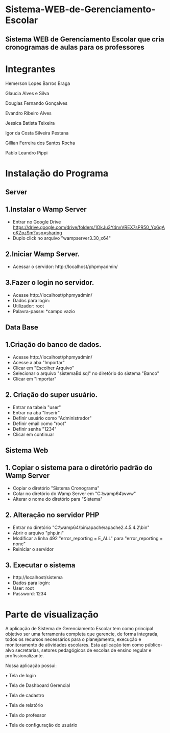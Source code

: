 # Sistema-WEB-de-Gerenciamento-Escolar
## Sistema WEB de Gerenciamento Escolar que cria cronogramas de aulas para os professores

# Integrantes

Hemerson Lopes Barros Braga 

Glaucia Alves e Silva 

Douglas Fernando Gonçalves 

Evandro Ribeiro Alves 

Jessica Batista Teixeira

Igor da Costa Silveira Pestana 

Gillian Ferreira dos Santos Rocha 

Pablo Leandro Pippi

# Instalação do Programa

## Server

## 1.Instalar o Wamp Server
- Entrar no Google Drive https://drive.google.com/drive/folders/1OkJu3Y4nvVREX7sPR50_Yx6gAoKZpzSm?usp=sharing
- Duplo click no arquivo "wampserver3.30_x64"

## 2.Iniciar Wamp Server.
- Acessar o servidor: http://localhost/phpmyadmin/

## 3.Fazer o login no servidor.
- Acesse http://localhost/phpmyadmin/
- Dados para login:
- Utilizador: root
- Palavra-passe: *campo vazio

## Data Base

## 1.Criação do banco de dados.
- Acesse http://localhost/phpmyadmin/
- Acesse a aba "Importar"
- Clicar em "Escolher Arquivo"
- Selecionar o arquivo "sistemaBd.sql" no diretório do sistema "Banco"
- Clicar em "Importar"

## 2. Criação do super usuário.
- Entrar na tabela "user"
- Entrar na aba "Inserir"
- Definir usuário como "Administrador"
- Definir email como "root"
- Definir senha "1234"
- Clicar em continuar

## Sistema Web

## 1. Copiar o sistema para o diretório padrão do Wamp Server
- Copiar o diretório "Sistema Cronograma"
- Colar no diretório do Wamp Server em "C:\wamp64\www"
- Alterar o nome do diretório para "Sistema"

## 2. Alteração no servidor PHP
- Entrar no diretório "C:\wamp64\bin\apache\apache2.4.5.4.2\bin"
- Abrir o arquivo "php.ini"
- Modificar a linha 492 "error_reporting = E_ALL" para "error_reporting = none"
- Reiniciar o servidor

## 3. Executar o sistema
- http://localhost/sistema
- Dados para login:
- User: root
- Password: 1234

# Parte de visualização

A aplicação de Sistema de Gerenciamento Escolar tem como principal objetivo ser uma 
ferramenta completa que gerencie, de forma integrada, todos os recursos necessários para o 
planejamento, execução e monitoramento de atividades escolares. Esta aplicação tem como 
público-alvo secretarias, setores pedagógicos de escolas de ensino regular e profissionalizante. 

Nossa aplicação possui:

• Tela de login

• Tela de Dashboard Gerencial

• Tela de cadastro

• Tela de relatório

• Tela do professor

• Tela de configuração do usuário

